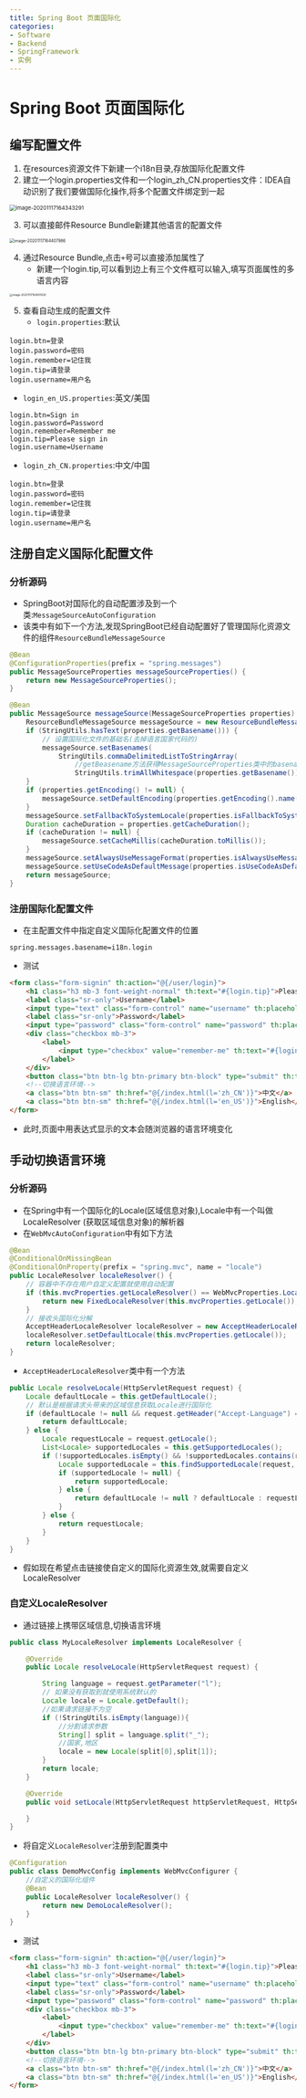 ```yaml
---
title: Spring Boot 页面国际化
categories:
- Software
- Backend
- SpringFramework
- 实例
---
```

# Spring Boot 页面国际化

## 编写配置文件

1. 在resources资源文件下新建一个i18n目录,存放国际化配置文件
2. 建立一个login.properties文件和一个login_zh_CN.properties文件：IDEA自动识别了我们要做国际化操作,将多个配置文件绑定到一起

<img src="https://raw.githubusercontent.com/LuShan123888/Files/main/Pictures/2020-12-10-2020-11-17-image-20201117164343291.png" alt="image-20201117164343291" style="zoom:67%;" />

3. 可以直接邮件Resource Bundle新建其他语言的配置文件

<img src="https://raw.githubusercontent.com/LuShan123888/Files/main/Pictures/2020-12-10-2020-11-17-image-20201117164407986.png" alt="image-20201117164407986" style="zoom:50%;" />

4. 通过Resource Bundle,点击`+`号可以直接添加属性了
    - 新建一个login.tip,可以看到边上有三个文件框可以输入,填写页面属性的多语言内容

<img src="https://raw.githubusercontent.com/LuShan123888/Files/main/Pictures/2020-12-10-2020-11-17-image-20201117164501630.png" alt="image-20201117164501630" style="zoom: 33%;" />

5. 查看自动生成的配置文件
    - `login.properties`:默认

```properties
login.btn=登录
login.password=密码
login.remember=记住我
login.tip=请登录
login.username=用户名
```

- `login_en_US.properties`:英文/美国

```properties
login.btn=Sign in
login.password=Password
login.remember=Remember me
login.tip=Please sign in
login.username=Username
```

- `login_zh_CN.properties`:中文/中国

```properties
login.btn=登录
login.password=密码
login.remember=记住我
login.tip=请登录
login.username=用户名
```

## 注册自定义国际化配置文件

### 分析源码

- SpringBoot对国际化的自动配置涉及到一个类:`MessageSourceAutoConfiguration`
- 该类中有如下一个方法,发现SpringBoot已经自动配置好了管理国际化资源文件的组件`ResourceBundleMessageSource`

```java
@Bean
@ConfigurationProperties(prefix = "spring.messages")
public MessageSourceProperties messageSourceProperties() {
    return new MessageSourceProperties();
}

@Bean
public MessageSource messageSource(MessageSourceProperties properties) {
    ResourceBundleMessageSource messageSource = new ResourceBundleMessageSource();
    if (StringUtils.hasText(properties.getBasename())) {
        // 设置国际化文件的基础名(去掉语言国家代码的)
        messageSource.setBasenames(
            StringUtils.commaDelimitedListToStringArray(
                //getBeasename方法获得MessageSourceProperties类中的basename属性
                StringUtils.trimAllWhitespace(properties.getBasename())));
    }
    if (properties.getEncoding() != null) {
        messageSource.setDefaultEncoding(properties.getEncoding().name());
    }
    messageSource.setFallbackToSystemLocale(properties.isFallbackToSystemLocale());
    Duration cacheDuration = properties.getCacheDuration();
    if (cacheDuration != null) {
        messageSource.setCacheMillis(cacheDuration.toMillis());
    }
    messageSource.setAlwaysUseMessageFormat(properties.isAlwaysUseMessageFormat());
    messageSource.setUseCodeAsDefaultMessage(properties.isUseCodeAsDefaultMessage());
    return messageSource;
}
```

### 注册国际化配置文件

- 在主配置文件中指定自定义国际化配置文件的位置

```properties
spring.messages.basename=i18n.login
```

- 测试

```html
<form class="form-signin" th:action="@{/user/login}">
    <h1 class="h3 mb-3 font-weight-normal" th:text="#{login.tip}">Please sign in</h1>
    <label class="sr-only">Username</label>
    <input type="text" class="form-control" name="username" th:placeholder="#{login.username}" required="" autofocus="">
    <label class="sr-only">Password</label>
    <input type="password" class="form-control" name="password" th:placeholder="#{login.password}" required="">
    <div class="checkbox mb-3">
        <label>
            <input type="checkbox" value="remember-me" th:text="#{login.remember}">
        </label>
    </div>
    <button class="btn btn-lg btn-primary btn-block" type="submit" th:text="#{login.btn}">Sign in</button>
    <!--切换语言环境-->
    <a class="btn btn-sm" th:href="@{/index.html(l='zh_CN')}">中文</a>
    <a class="btn btn-sm" th:href="@{/index.html(l='en_US')}">English</a>
</form>
```

- 此时,页面中用表达式显示的文本会随浏览器的语言环境变化

## 手动切换语言环境

### 分析源码

- 在Spring中有一个国际化的Locale(区域信息对象),Locale中有一个叫做LocaleResolver (获取区域信息对象)的解析器
- 在`WebMvcAutoConfiguration`中有如下方法

```java
@Bean
@ConditionalOnMissingBean
@ConditionalOnProperty(prefix = "spring.mvc", name = "locale")
public LocaleResolver localeResolver() {
    // 容器中不存在用户自定义配置就使用自动配置
    if (this.mvcProperties.getLocaleResolver() == WebMvcProperties.LocaleResolver.FIXED) {
        return new FixedLocaleResolver(this.mvcProperties.getLocale());
    }
    // 接收头国际化分解
    AcceptHeaderLocaleResolver localeResolver = new AcceptHeaderLocaleResolver();
    localeResolver.setDefaultLocale(this.mvcProperties.getLocale());
    return localeResolver;
}
```

- `AcceptHeaderLocaleResolver`类中有一个方法

```java
public Locale resolveLocale(HttpServletRequest request) {
    Locale defaultLocale = this.getDefaultLocale();
    // 默认是根据请求头带来的区域信息获取Locale进行国际化
    if (defaultLocale != null && request.getHeader("Accept-Language") == null) {
        return defaultLocale;
    } else {
        Locale requestLocale = request.getLocale();
        List<Locale> supportedLocales = this.getSupportedLocales();
        if (!supportedLocales.isEmpty() && !supportedLocales.contains(requestLocale)) {
            Locale supportedLocale = this.findSupportedLocale(request, supportedLocales);
            if (supportedLocale != null) {
                return supportedLocale;
            } else {
                return defaultLocale != null ? defaultLocale : requestLocale;
            }
        } else {
            return requestLocale;
        }
    }
}
```

- 假如现在希望点击链接使自定义的国际化资源生效,就需要自定义LocaleResolver

### 自定义LocaleResolver

- 通过链接上携带区域信息,切换语言环境

```java
public class MyLocaleResolver implements LocaleResolver {

    @Override
    public Locale resolveLocale(HttpServletRequest request) {

        String language = request.getParameter("l");
        // 如果没有获取到就使用系统默认的
        Locale locale = Locale.getDefault();
        //如果请求链接不为空
        if (!StringUtils.isEmpty(language)){
            //分割请求参数
            String[] split = language.split("_");
            //国家,地区
            locale = new Locale(split[0],split[1]);
        }
        return locale;
    }

    @Override
    public void setLocale(HttpServletRequest httpServletRequest, HttpServletResponse httpServletResponse, Locale locale) {

    }
}
```

- 将自定义`LocaleResolver`注册到配置类中

```java
@Configuration
public class DemoMvcConfig implements WebMvcConfigurer {
    //自定义的国际化组件
    @Bean
    public LocaleResolver localeResolver() {
        return new DemoLocaleResolver();
    }
}
```

- 测试

```html
<form class="form-signin" th:action="@{/user/login}">
    <h1 class="h3 mb-3 font-weight-normal" th:text="#{login.tip}">Please sign in</h1>
    <label class="sr-only">Username</label>
    <input type="text" class="form-control" name="username" th:placeholder="#{login.username}" required="" autofocus="">
    <label class="sr-only">Password</label>
    <input type="password" class="form-control" name="password" th:placeholder="#{login.password}" required="">
    <div class="checkbox mb-3">
        <label>
            <input type="checkbox" value="remember-me" th:text="#{login.remember}">
        </label>
    </div>
    <button class="btn btn-lg btn-primary btn-block" type="submit" th:text="#{login.btn}">Sign in</button>
    <!--切换语言环境-->
    <a class="btn btn-sm" th:href="@{/index.html(l='zh_CN')}">中文</a>
    <a class="btn btn-sm" th:href="@{/index.html(l='en_US')}">English</a>
</form>
```

